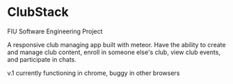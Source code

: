 # ClubStack
FIU Software Engineering Project

A responsive club managing app built with meteor. Have the ability to
create and manage club content, enroll in someone else's club, view club events,
and participate in chats.

v.1 currently functioning in chrome, buggy in other browsers

